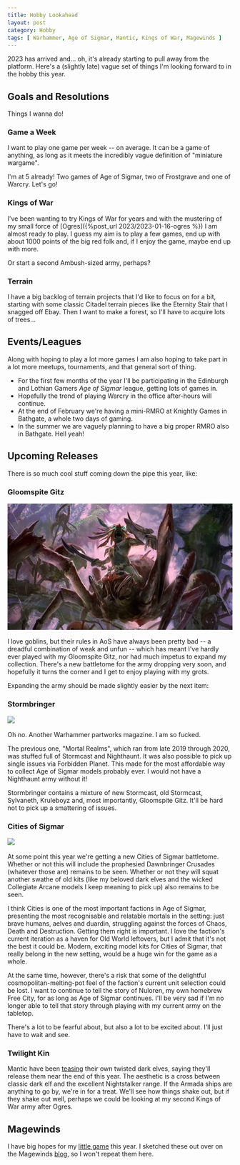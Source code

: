 ```yaml
---
title: Hobby Lookahead
layout: post
category: Hobby
tags: [ Warhammer, Age of Sigmar, Mantic, Kings of War, Magewinds ]
---
```


2023 has arrived and... oh, it's already starting to pull away from the platform. Here's a (slightly late) vague set of things I'm looking forward to in the hobby this year.

<!--more-->

## Goals and Resolutions

Things I wanna do!

### Game a Week

I want to play one game per week -- on average. It can be a game of anything, as long as it meets the incredibly vague definition of "miniature wargame".

I'm at 5 already! Two games of Age of Sigmar, two of Frostgrave and one of Warcry. Let's go!

### Kings of War

I've been wanting to try Kings of War for years and with the mustering of my small force of [Ogres]({%post_url 2023/2023-01-16-ogres %}) I am almost ready to play. I guess my aim is to play a few games, end up with about 1000 points of the big red folk and, if I enjoy the game, maybe end up with more. 

Or start a second Ambush-sized army, perhaps? 

### Terrain

I have a big backlog of terrain projects that I'd like to focus on for a bit, starting with some classic Citadel terrain pieces like the Eternity Stair that I snagged off Ebay. Then I want to make a forest, so I'll have to acquire lots of trees...

## Events/Leagues

Along with hoping to play a lot more games I am also hoping to take part in a lot more meetups, tournaments, and that general sort of thing.

- For the first few months of the year I'll be participating in the Edinburgh and Lothian Gamers *Age of Sigmar* league, getting lots of games in.
- Hopefully the trend of playing Warcry in the office after-hours will continue.
- At the end of February we're having a mini-RMRO at Knightly Games in Bathgate, a whole two days of gaming. 
- In the summer we are vaguely planning to have a big proper RMRO also in Bathgate. Hell yeah!

## Upcoming Releases

There is so much cool stuff coming down the pipe this year, like:

### Gloomspite Gitz

![](/images/2023/01/spiderfang.jpg)

I love goblins, but their rules in AoS have always been pretty bad -- a dreadful combination of weak and unfun -- which has meant I've hardly ever played with my Gloomspite Gitz, nor had much impetus to expand my collection. There's a new battletome for the army dropping very soon, and hopefully it turns the corner and I get to enjoy playing with my grots.

Expanding the army should be made slightly easier by the next item:

### Stormbringer

![](https://www.fauxhammer.com/wp-content/uploads/2022/02/Warhammer-Stormbringer-Magazine-Full-Collection-1024x576.jpg)

Oh no. Another Warhammer partworks magazine. I am so fucked. 

The previous one, "Mortal Realms", which ran from late 2019 through 2020, was stuffed full of Stormcast and Nighthaunt. It was also possible to pick up single issues via Forbidden Planet. This made for the most affordable way to collect Age of Sigmar models probably ever. I would not have a Nighthaunt army without it!

Stormbringer contains a mixture of new Stormcast, old Stormcast, Sylvaneth, Kruleboyz and, most importantly, Gloomspite Gitz. It'll be hard not to pick up a smattering of issues.

### Cities of Sigmar

![](https://ageofsigmar.lexicanum.com/mediawiki/images/3/35/Dawnbringer_Crusade.jpg)

At some point this year we're getting a new Cities of Sigmar battletome. Whether or not this will include the prophesied Dawnbringer Crusades (whatever those are) remains to be seen. Whether or not they will squat another swathe of old kits (like my beloved dark elves and the wicked Collegiate Arcane models I keep meaning to pick up) also remains to be seen.

I think Cities is one of the most important factions in Age of Sigmar, presenting the most recognisable and relatable mortals in the setting: just brave humans, aelves and duardin, struggling against the forces of Chaos, Death and Destruction. Getting them right is important. I love the faction's current iteration as a haven for Old World leftovers, but I admit that it's not the best it could be. Modern, exciting model kits for Cities of Sigmar, that really belong in the new setting, would be a huge win for the game as a whole. 

At the same time, however, there's a risk that some of the delightful cosmopolitan-melting-pot feel of the faction's current unit selection could be lost. I want to continue to tell the story of Nuloren, my own homebrew Free City, for as long as Age of Sigmar continues. I'll be very sad if I'm no longer able to tell that story through playing with my current army on the tabletop.

There's a lot to be fearful about, but also a lot to be excited about. I'll just have to wait and see.

### Twilight Kin

Mantic have been [teasing](https://www.manticgames.com/news/what-fantastic-things-are-in-store-for-the-world-of-pannithor/) their own twisted dark elves, saying they'll release them near the end of this year. The aesthetic is a cross between classic dark elf and the excellent Nightstalker range. If the Armada ships are anything to go by, we're in for a treat. We'll see how things shake out, but if they shake out well, perhaps we could be looking at my second Kings of War army after Ogres.

## Magewinds

I have big hopes for my [little game](www.magewinds.com) this year. I sketched these out over on the Magewinds [blog](https://www.magewinds.com/blog/2022/10/22/roadmap/), so I won't repeat them here.
